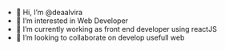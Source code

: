 - 👋 Hi, I’m @deaalvira
- 👀 I’m interested in Web Developer
- 🌱 I’m currently working as front end developer using reactJS
- 💞️ I’m looking to collaborate on develop usefull web


